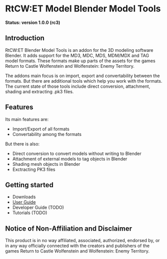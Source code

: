 
# RtCW:ET Model Blender Model Tools

**Status: version 1.0.0 (rc3)**

## Introduction

 RtCW:ET Blender Model Tools is an addon for the 3D modeling software Blender. It adds support for the MD3, MDC, MDS, MDM/MDX and TAG model formats. These formats make up parts of the assets for the games Return to Castle Wolfenstein and Wolfenstein: Enemy Territory.

The addons main focus is on import, export and convertability between the formats. But there are additional tools which help you work with the formats. The current state of those tools include direct conversion, attachment, shading and extracting .pk3 files.

## Features

Its main features are:

* Import/Export of all formats
* Convertability among the formats

But there is also:

* Direct conversion to convert models without writing to Blender
* Attachment of external models to tag objects in Blender
* Shading mesh objects in Blender
* Exctracting PK3 files

## Getting started

* Downloads
* [User Guide](https://mino-git.github.io/rtcw-wet-blender-model-tools/user_guide.html)
* Developer Guide (TODO)
* Tutorials (TODO)

## Notice of Non-Affiliation and Disclaimer

This product is in no way affiliated, associated, authorized, endorsed by, or in any way officially connected with the creators and publishers of the games Return to Castle Wolfenstein and Wolfenstein: Enemy Territory.
